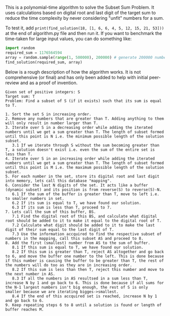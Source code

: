 This is a polynomial-time algorithm to solve the Subset Sum Problem. It uses calculations based on digital root and last digit of the target sum to reduce the time complexity by never considering "unfit" numbers for a sum.

To test it, add `print(find_solution(18, [1, 6, 6, 4, 5, 12, 15, 21, 53]))` at the end of algorithm.py file and then run it. If you want to benchmark the time-taken for large input values, you can do something like:
```python
import random
required_sum = 1176564594
array = random.sample(range(1, 500000), 200000) # generate 200000 numbers between 1 and 499999
find_solution(required_sum, array)
```

Below is a rough description of how the algorithm works. It is not comprehensive (or final) and has only been added to help with initial peer-review and as a proof of invention.

```
Given set of positive integers: S
Target sum: T
Problem: Find a subset of S (if it exists) such that its sum is equal to T.

1. Sort the set S in increasing order.
2. Remove any numbers that are greater than T. Adding anything to them will only result in number larger than T.
3. Iterate over S in a decreasing order while adding the iterated numbers until we get a sum greater than T. The length of subset formed until this point is N i.e. the minimum possible length of the solution subset.
   3.1 If we iterate through S without the sum becoming greater than T, a solution doesn't exist i.e. even the sum of the entire set is less than T.
4. Iterate over S in an increasing order while adding the iterated numbers until we get a sum greater than T. The length of subset formed until this point is M i.e. the maximum possible length of the solution subset.
5. For each number in the set, store its digital root and last digit into memory, lets call this database "mapping".
6. Consider the last N digits of the set. It acts like a buffer (dynamic subset) and its position is from reverse(S) to reverse(S)-N.
   6.1 If the sum of the buffer is greater than T, move to left i.e. to smaller numbers in set.
   6.2 If its sum is equal to T, we have found our solution.
   6.3 If its sum is less than T, proceed to 7.
7. Lets call the sum of this buffer, BS.
   7.1 Find the digital root of this BS, and calculate what digital root should be added to it to make it equal to the digital root of T.
   7.2 Calculate what digit should be added to it to make the last digit of their sum equal to the last digit of T.
   7.3 Use the information accquired to find the respective subset of numbers in the mapping, call this subset AS and proceed to 8.
8. Add the first (smallest) number from AS to the sum of buffer.
   8.1 If this sum is equal to T, we have found our solution.
   8.2 If this sum is greater than T, reject AS altogether and go back to 6, and move the buffer one number to the left. This is done because if this number is causing the buffer to be greater than T, the rest of the numbers will do too as they are in increasing order.
   8.2 If this sum is less than then T, reject this number and move to the next number in AS.
   8.3 If all the numbers in AS resultsed in a sum less than T, increase N by 1 and go back to 6. This is done because if all sums for the N-1 largest numbers isn't big enough, the rest of S is only smaller because we are iterating bigges->smallest.
   8.4 If the end of this accquired set is reached, increase N by 1 and go back to 6.
9. Keep repeating steps 6 to 8 until a solution is found or length of buffer reaches M.
```
